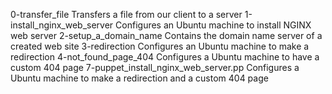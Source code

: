 0-transfer_file	Transfers a file from our client to a server
1-install_nginx_web_server	Configures an Ubuntu machine to install NGINX web server
2-setup_a_domain_name	Contains the domain name server of a created web site
3-redirection	Configures an Ubuntu machine to make a redirection
4-not_found_page_404	Configures a Ubuntu machine to have a custom 404 page
7-puppet_install_nginx_web_server.pp	Configures a Ubuntu machine to make a redirection and a custom 404 page

